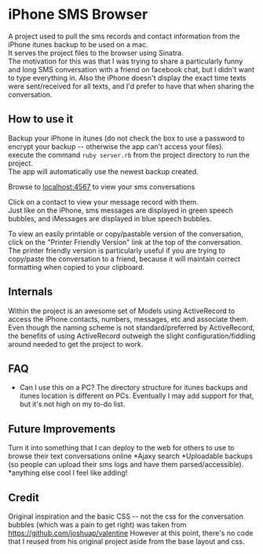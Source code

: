 iPhone SMS Browser
===================

A project used to pull the sms records and contact information from the iPhone itunes backup to be used on a mac.  
It serves the project files to the browser using Sinatra.  
The motivation for this was that I was trying to share a particularly funny and long SMS conversation with a friend on facebook chat,
but I didn't want to type everything in. Also the iPhone doesn't display the exact time texts were sent/received for all texts,
and I'd prefer to have that when sharing the conversation.

How to use it
--------------
Backup your iPhone in itunes (do not check the box to use a password to encrypt your backup -- otherwise the app can't access your files).  
execute the command `ruby server.rb` from the project directory to run the project.  
The app will automatically use the newest backup created.  

Browse to [localhost:4567](localhost:4567) to view your sms conversations

Click on a contact to view your message record with them.  
Just like on the iPhone, sms messages are displayed in green speech bubbles, and iMessages are displayed in blue speech bubbles.  
  
To view an easily printable or copy/pastable version of the conversation, click on the "Printer Friendly Version" link at the top of the conversation.
The printer friendly version is particularly useful if you are trying to copy/paste the conversation to a friend, because it will maintain correct formatting when 
copied to your clipboard.

Internals
-----------
Within the project is an awesome set of Models using ActiveRecord to access the iPhone contacts, numbers, messages, etc and associate them.
Even though the naming scheme is not standard/preferred by ActiveRecord, the benefits of using ActiveRecord outweigh the slight configuration/fiddling around
needed to get the project to work.


FAQ
-------------
*   Can I use this on a PC?
    The directory structure for itunes backups and itunes location is different on PCs. 
    Eventually I may add support for that, but it's not high on my to-do list.

Future Improvements
-------------------
Turn it into something that I can deploy to the web for others to use to browse their text conversations online
*Ajaxy search
*Uploadable backups (so people can upload their sms logs and have them parsed/accessible). 
*anything else cool I feel like adding!


Credit
----------------
Original inspiration and the basic CSS -- not the css for the conversation bubbles (which was a pain to get right)
was taken from https://github.com/joshuap/valentine
However at this point, there's no code that I reused from his original project aside from the base layout and css.